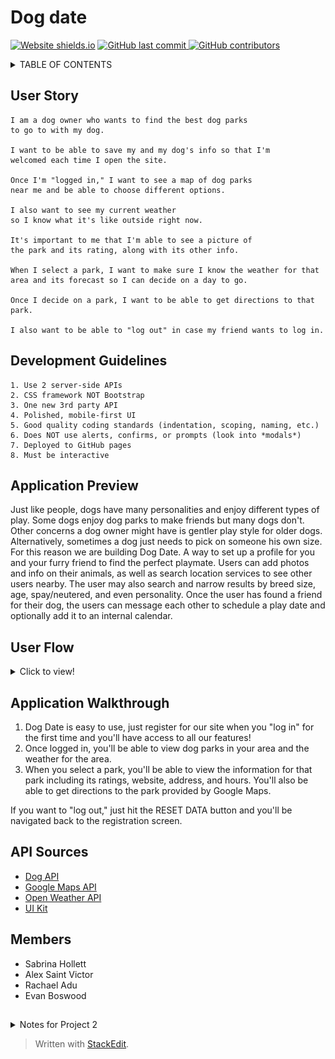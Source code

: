 
# Dog date
[![Website shields.io](https://img.shields.io/website-up-down-green-red/http/jiberjiber.github.io/project-1.svg)](http://jiberjiber.github.io/project-1/) [![GitHub last commit](https://img.shields.io/github/last-commit/jiberjiber/project-1)
](https://github.com/jiberjiber/project-1/graphs/commit-activity) [![GitHub contributors](https://img.shields.io/github/contributors/jiberjiber/project-1)](https://github.com/jiberjiber/project-1/graphs/contributors)



<details>
<summary>TABLE OF CONTENTS</summary>
<p>

 - [User Story](#user-story)
 - [Development Guidelines](#development-guidelines)
 - [Application Preview](#application-preview)
 - [Application walkthrough](#application-walk-through)
 - [External API Sources](#api-sources)
 - [Development Team](#members)

</p>
</details>

## User Story
```
I am a dog owner who wants to find the best dog parks 
to go to with my dog.

I want to be able to save my and my dog's info so that I'm 
welcomed each time I open the site.

Once I'm "logged in," I want to see a map of dog parks 
near me and be able to choose different options.

I also want to see my current weather 
so I know what it's like outside right now.

It's important to me that I'm able to see a picture of 
the park and its rating, along with its other info.

When I select a park, I want to make sure I know the weather for that 
area and its forecast so I can decide on a day to go.

Once I decide on a park, I want to be able to get directions to that park.

I also want to be able to "log out" in case my friend wants to log in.
```

## Development Guidelines
```
1. Use 2 server-side APIs
2. CSS framework NOT Bootstrap
3. One new 3rd party API
4. Polished, mobile-first UI
5. Good quality coding standards (indentation, scoping, naming, etc.)
6. Does NOT use alerts, confirms, or prompts (look into *modals*)
7. Deployed to GitHub pages
8. Must be interactive
```

## Application Preview

Just like people, dogs have many personalities and enjoy different types of play. Some dogs enjoy dog parks to make friends but many dogs don't. Other concerns a dog owner might have is gentler play style for older dogs. Alternatively, sometimes a dog just needs to pick on someone his own size. For this reason we are building Dog Date. A way to set up a profile for you and your furry friend to find the perfect playmate. Users can add photos and info on their animals, as well as search location services to see other users nearby. The user may also search and narrow results by breed size, age, spay/neutered, and even personality. Once the user has found a friend for their dog, the users can message each other to schedule a play date and optionally add it to an internal calendar.


## User Flow

<details>
  <summary>Click to view!</summary>

![Application walkthrough](images/revised-user-flow.jpg)
</details>

## Application Walkthrough
1. Dog Date is easy to use, just register for our site when you "log in" for the first time and you'll have access to all our features!
2. Once logged in, you'll be able to view dog parks in your area and the weather for the area.
3. When you select a park, you'll be able to view the information for that park including its ratings, website, address, and hours. You'll also be able to get directions to the park provided by Google Maps.

If you want to "log out," just hit the RESET DATA button and you'll be navigated back to the registration screen.



## API Sources
- [Dog API](https://dog.ceo/dog-api/)
- [Google Maps API](https://cloud.google.com/maps-platform)
- [Open Weather API](https://openweathermap.org/api)
- [UI Kit](https://getuikit.com/)



## Members
* Sabrina Hollett
* Alex Saint Victor
* Rachael Adu
* Evan Boswood

##
<details>
<summary>Notes for Project 2</summary>
<p>

- [Google Calendar API](https://developers.google.com/calendar)
- [Google Sign-In for Websites API](https://developers.google.com/identity/sign-in/web)
- [Google Firebase Messaging API](https://firebase.google.com/docs)
- [FreeClimb SMS API](https://www.freeclimb.com/lp/sms-api/?lead_source=googleads&campaign_id=9211263073&adgroup_id=96296157114&keyword=send%20sms%20free%20api&gclid=CjwKCAjwiMj2BRBFEiwAYfTbChVVRla0Ud-jFnI7mDcCpjbMjvwXOfUFGaHsLg1ZCKZBlysMhDfH8hoCkNcQAvD_BwE)

```
I am a dog owner seeking playmates for my dog.

Interface will open up with my profile photo and a map below showing nearby users.

Given I create a user profile for my dog and I can see other dog owners nearby.

While browsing through other users I can filter results by breed and dog age.  
(temperament, male female, intact or non intact)

When I find a suitable dog companion then I can message the user and ask to schedule a play date!

When a play date is scheduled, the user can choose to add it to a calendar and set reminders.
```

</p>
</details>

> Written with [StackEdit](https://stackedit.io/).
